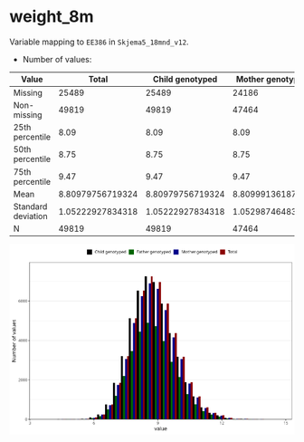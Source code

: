# weight_8m
Variable mapping to `EE386` in `Skjema5_18mnd_v12`.
- Number of values:

| Value | Total | Child genotyped | Mother genotyped | Father genotyped |
| ----- | ----- | --------------- | ---------------- | ---------------- |
| Missing | 25489 | 25489 | 24186 | 16421 |
| Non-missing | 49819 | 49819 | 47464 | 33663 |
| 25th percentile | 8.09 | 8.09 | 8.09 | 8.095 |
| 50th percentile | 8.75 | 8.75 | 8.75 | 8.755 |
| 75th percentile | 9.47 | 9.47 | 9.47 | 9.46 |
| Mean | 8.80979756719324 | 8.80979756719324 | 8.80999136187426 | 8.81250019309034 |
| Standard deviation | 1.05222927834318 | 1.05222927834318 | 1.05298746483966 | 1.0484355682938 |
| N | 49819 | 49819 | 47464 | 33663 |



![](weight_8m_n.png)



